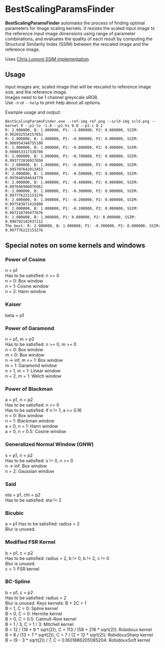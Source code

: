 # BestScalingParamsFinder
**BestScalingParamsFinder** automates the process of finding optimal parameters for image scaling kernels. It resizes the scaled input image to the reference input image dimensions using range of parameter combinations, and evaluates the quality of each result by computing the Structural Similarity Index (SSIM) between the rescaled image and the reference image.

Uses [Chris Lomont SSIM implementation](https://github.com/ChrisLomont/SSIM).

## Usage
Input images are, scaled image that will be rescaled to reference image size, and the reference image.  
Images need to be 1 channel greyscale sRGB.  
Use `-h` or `--help` to print help about all options.  

Example usage and output:
```
BestScalingParamsFinder.exe --ref-img ref.png --scld-img scld.png --kernel 9 --p1-lo -1.0 --p1-hi 0.0 --p1-i 0.1  
R: 2.000000, B: 1.000000, P1: -1.000000, P2: 0.000000, SSIM: 0.982032554157652  
R: 2.000000, B: 1.000000, P1: -0.900000, P2: 0.000000, SSIM: 0.986954348755108  
R: 2.000000, B: 1.000000, P1: -0.800000, P2: 0.000000, SSIM: 0.990853317338708  
R: 2.000000, B: 1.000000, P1: -0.700000, P2: 0.000000, SSIM: 0.993772010927650  
R: 2.000000, B: 1.000000, P1: -0.600000, P2: 0.000000, SSIM: 0.995797642013453  
R: 2.000000, B: 1.000000, P1: -0.500000, P2: 0.000000, SSIM: 0.997040504634779  
R: 2.000000, B: 1.000000, P1: -0.400000, P2: 0.000000, SSIM: 0.997646986076961  
R: 2.000000, B: 1.000000, P1: -0.300000, P2: 0.000000, SSIM: 0.997776222153276  
R: 2.000000, B: 1.000000, P1: -0.200000, P2: 0.000000, SSIM: 0.997583871415808  
R: 2.000000, B: 1.000000, P1: -0.100000, P2: 0.000000, SSIM: 0.997218789477676  
R: 2.000000, B: 1.000000, P1: 0.000000, P2: 0.000000, SSIM: 0.996792182037212  
The best: R: 2.000000, B: 1.000000, P1: -0.300000, P2: 0.000000, SSIM: 0.997776222153276  
```

## Special notes on some kernels and windows

### Power of Cosine
n = p1  
Has to be satisfied: n >= 0  
n = 0: Box window  
n = 1: Cosine window  
n = 2: Hann window  

### Kaiser
beta = p1  

### Power of Garamond
n = p1, m = p2  
Has to be satisfied: n >= 0, m >= 0  
n = 0: Box window  
m = 0: Box window  
n -> inf, m <= 1: Box window  
m = 1: Garamond window  
n = 1, m = 1: Linear window  
n = 2, m = 1: Welch window  

### Power of Blackman
a = p1, n = p2  
Has to be satisfied: n >= 0  
Has to be satisfied: if n != 1, a <= 0.16  
n = 0: Box window  
n = 1: Blackman window  
a = 0, n = 1: Hann window  
a = 0, n = 0.5: Cosine window  

### Generalized Normal Window (GNW)
s = p1, n = p2  
Has to be satisfied: s != 0, n >= 0  
n -> inf: Box window  
n = 2: Gaussian window  

### Said
eta = p1, chi = p2  
Has to be satisfied: eta != 2  

### Bicubic
a = p1
Has to be satisfied: radius = 2  
Blur is unused.  

### Modified FSR Kernel
b = p1, c = p2  
Has to be satisfied: radius = 2, b != 0, b != 2, c != 0  
Blur is unused.   
c = 1: FSR kernel  

### BC-Spline
b = p1, c = p2  
Has to be satisfied: radius = 2  
Blur is unused.
Keys kernels: B + 2C = 1  
B = 1, C = 0: Spline kernel  
B = 0, C = 0: Hermite kernel  
B = 0, C = 0.5: Catmull-Rom kernel  
B = 1 / 3, C = 1 / 3: Mitchell kernel  
B = 12 / (19 + 9 * sqrt(2)), C = 113 / (58 + 216 * sqrt(2)): Robidoux kernel  
B = 6 / (13 + 7 * sqrt(2)), C = 7 / (2 + 12 * sqrt(2)): RobidouxSharp kernel  
B = (9 - 3 * sqrt(2)) / 7, C = 0.1601886205085204: RobidouxSoft kernel  